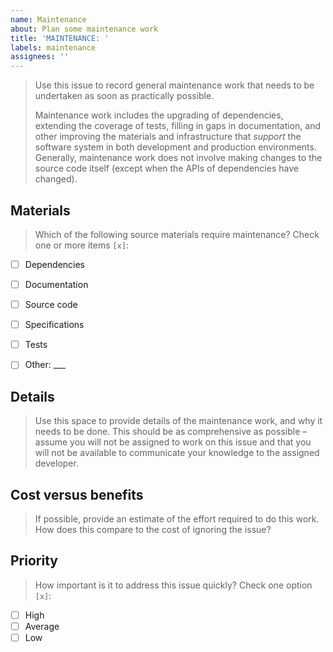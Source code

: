 ```yaml
---
name: Maintenance
about: Plan some maintenance work
title: 'MAINTENANCE: '
labels: maintenance
assignees: ''
---
```


> Use this issue to record general maintenance work that needs to be undertaken as soon as practically possible.
>
> Maintenance work includes the upgrading of dependencies, extending the coverage of tests, filling in gaps in documentation, and other improving the materials and infrastructure that _support_ the software system in both development and production environments. Generally, maintenance work does not involve making changes to the source code itself (except when the APIs of dependencies have changed).


## Materials

> Which of the following source materials require maintenance? Check one or more items `[x]`:

- [ ] Dependencies
- [ ] Documentation
- [ ] Source code
- [ ] Specifications
- [ ] Tests
- [ ] Other: ___


## Details

> Use this space to provide details of the maintenance work, and why it needs to be done. This should be as comprehensive as possible – assume you will not be assigned to work on this issue and that you will not be available to communicate your knowledge to the assigned developer.


## Cost versus benefits

> If possible, provide an estimate of the effort required to do this work. How does this compare to the cost of ignoring the issue?


## Priority

> How important is it to address this issue quickly? Check one option `[x]`:

- [ ] High
- [ ] Average
- [ ] Low
